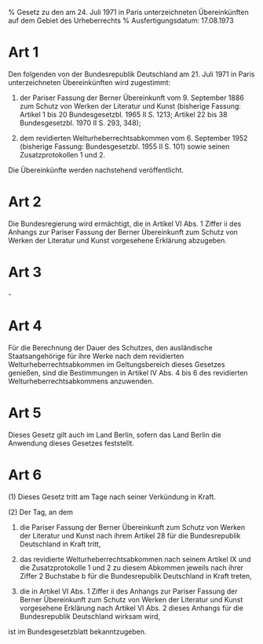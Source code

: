 % Gesetz zu den am 24. Juli 1971 in Paris unterzeichneten Übereinkünften auf dem Gebiet des Urheberrechts
% Ausfertigungsdatum: 17.08.1973
 
# Art 1

Den folgenden von der Bundesrepublik Deutschland am 21. Juli 1971 in Paris unterzeichneten Übereinkünften wird zugestimmt:

1. der Pariser Fassung der Berner Übereinkunft vom 9. September 1886 zum Schutz von Werken der Literatur und Kunst (bisherige Fassung: Artikel 1 bis 20 Bundesgesetzbl. 1965 II S. 1213; Artikel 22 bis 38 Bundesgesetzbl. 1970 II S. 293, 348);

2. dem revidierten Welturheberrechtsabkommen vom 6. September 1952 (bisherige Fassung: Bundesgesetzbl. 1955 II S. 101) sowie seinen Zusatzprotokollen 1 und 2.

Die Übereinkünfte werden nachstehend veröffentlicht.

# Art 2

Die Bundesregierung wird ermächtigt, die in Artikel VI Abs. 1 Ziffer ii des Anhangs zur Pariser Fassung der Berner Übereinkunft zum Schutz von Werken der Literatur und Kunst vorgesehene Erklärung abzugeben.

# Art 3

\-

# Art 4

Für die Berechnung der Dauer des Schutzes, den ausländische Staatsangehörige für ihre Werke nach dem revidierten Welturheberrechtsabkommen im Geltungsbereich dieses Gesetzes genießen, sind die Bestimmungen in Artikel IV Abs. 4 bis 6 des revidierten Welturheberrechtsabkommens anzuwenden.

# Art 5

Dieses Gesetz gilt auch im Land Berlin, sofern das Land Berlin die Anwendung dieses Gesetzes feststellt.

# Art 6

(1) Dieses Gesetz tritt am Tage nach seiner Verkündung in Kraft.

(2) Der Tag, an dem

1. die Pariser Fassung der Berner Übereinkunft zum Schutz von Werken der Literatur und Kunst nach ihrem Artikel 28 für die Bundesrepublik Deutschland in Kraft tritt,

2. das revidierte Welturheberrechtsabkommen nach seinem Artikel IX und die Zusatzprotokolle 1 und 2 zu diesem Abkommen jeweils nach ihrer Ziffer 2 Buchstabe b für die Bundesrepublik Deutschland in Kraft treten,

3. die in Artikel VI Abs. 1 Ziffer ii des Anhangs zur Pariser Fassung der Berner Übereinkunft zum Schutz von Werken der Literatur und Kunst vorgesehene Erklärung nach Artikel VI Abs. 2 dieses Anhangs für die Bundesrepublik Deutschland wirksam wird,

ist im Bundesgesetzblatt bekanntzugeben.
